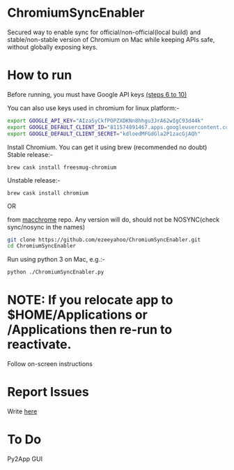 # ChromiumSyncEnabler
Secured way to enable sync for official/non-official(local build) and stable/non-stable version of Chromium on Mac while keeping APIs safe, without globally exposing keys.

# How to run

Before running, you must have Google API keys [(steps 6 to 10)](https://gist.github.com/ezeeyahoo/dc4bdd250c6c6468959e107ddaef53f4)

You can also use keys used in chromium for linux platform:-
```bash
export GOOGLE_API_KEY="AIzaSyCkfPOPZXDKNn8hhgu3JrA62wIgC93d44k"
export GOOGLE_DEFAULT_CLIENT_ID="811574891467.apps.googleusercontent.com"
export GOOGLE_DEFAULT_CLIENT_SECRET="kdloedMFGdGla2P1zacGjAQh"
```

Install Chromium. 
You can get it using brew (recommended no doubt)
Stable release:-
```
brew cask install freesmug-chromium
```
Unstable release:-
```
brew cask install chromium
```

OR

from [macchrome](https://github.com/macchrome/) repo. Any version will do, should not be NOSYNC(check sync/nosync in the names)

```bash
git clone https://github.com/ezeeyahoo/ChromiumSyncEnabler.git
cd ChromiumSyncEnabler
```

Run using python 3 on Mac, e.g.:-
```bash
python ./ChromiumSyncEnabler.py
```

# NOTE: If you relocate app to $HOME/Applications or /Applications then re-run to reactivate.

Follow on-screen instructions

# Report Issues
Write [here](https://github.com/ezeeyahoo/ChromiumSyncEnabler/issues)

# To Do
Py2App
GUI
